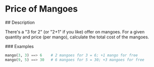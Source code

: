 # Price of Mangoes

## Description

There's a "3 for 2" (or "2+1" if you like) offer on mangoes. For a given quantity and price (per mango), calculate the total cost of the mangoes.

### Examples

```python
mango(3, 3) ==> 6    # 2 mangoes for 3 = 6; +1 mango for free
mango(9, 5) ==> 30   # 6 mangoes for 5 = 30; +3 mangoes for free
```
